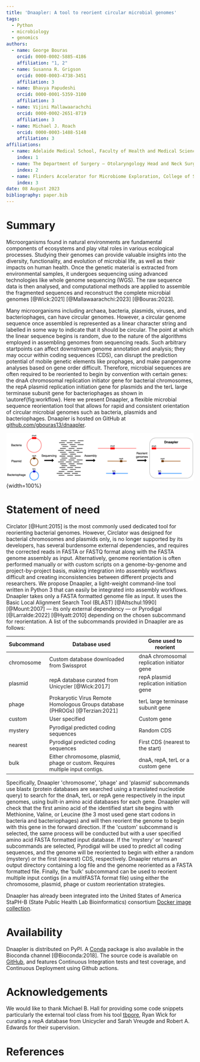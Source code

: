 ```yaml
---
title: 'Dnaapler: A tool to reorient circular microbial genomes'
tags:  
  - Python
  - microbiology
  - genomics
authors:
  - name: George Bouras
    orcid: 0000-0002-5885-4186
    affiliation: "1, 2"
  - name: Susanna R. Grigson
    orcid: 0000-0003-4738-3451
    affiliation: 3
  - name: Bhavya Papudeshi
    orcid: 0000-0001-5359-3100
    affiliation: 3
  - name: Vijini Mallawaarachchi
    orcid: 0000-0002-2651-8719
    affiliation: 3
  - name: Michael J. Roach
    orcid: 0000-0003-1488-5148
    affiliation: 3
affiliations:
  - name: Adelaide Medical School, Faculty of Health and Medical Sciences, The University of Adelaide, Adelaide, South Australia 5005, Australia
    index: 1
  - name: The Department of Surgery – Otolaryngology Head and Neck Surgery, Central Adelaide Local Health Network, Adelaide, South Australia 5000, Australia 
    index: 2
  - name: Flinders Accelerator for Microbiome Exploration, College of Science and Engineering, Flinders University, Bedford Park, Adelaide, South Australia 5042, Australia
    index: 3
date: 08 August 2023  
bibliography: paper.bib
---
```


# Summary

Microorganisms found in natural environments are fundamental components of ecosystems and play vital roles in various ecological processes. Studying their genomes can provide valuable insights into the diversity, functionality, and evolution of microbial life, as well as their impacts on human health. Once the genetic material is extracted from environmental samples, it undergoes sequencing using advanced technologies like whole genome sequencing (WGS). The raw sequence data is then analysed, and computational methods are applied to assemble the fragmented sequences and reconstruct the complete microbial genomes [@Wick:2021] [@Mallawaarachchi:2023] [@Bouras:2023]. 

Many microorganisms including archaea, bacteria, plasmids, viruses, and bacteriophages, can have circular genomes. However, a circular genome sequence once assembled is represented as a linear character string and labelled in some way to indicate that it should be circular. The point at which the linear sequence begins is random, due to the nature of the algorithms employed in assembling genomes from sequencing reads. Such arbitrary startpoints can affect downstream genome annotation and analysis; they may occur within coding sequences (CDS), can disrupt the prediction potential of mobile genetic elements like prophages, and make pangenome analyses based on gene order difficult. Therefore, microbial sequences are often required to be reoriented to begin by convention with certain genes: the dnaA chromosomal replication initiator gene for bacterial chromosomes, the repA plasmid replication initiation gene for plasmids and the terL large terminase subunit gene for bacteriophages as shown in \autoref{fig:workflow}. Here we present Dnaapler, a flexible microbial sequence reorientation tool that allows for rapid and consistent orientation of circular microbial genomes such as bacteria, plasmids and bacteriophages. Dnaapler is hosted on GitHub at [github.com/gbouras13/dnaapler](https://github.com/gbouras13/dnaapler).


![Example microbial genome assembly workflow.\label{fig:workflow}](Dnaapler_figure.png){width=100%}


# Statement of need

Circlator [@Hunt:2015] is the most commonly used dedicated tool for reorienting bacterial genomes. However, Circlator was designed for bacterial chromosomes and plasmids only, is no longer supported by its developers, has several burdensome external dependencies, and requires the corrected reads in FASTA or FASTQ format along with the FASTA genome assembly as input. Alternatively, genome reorientation is often performed manually or with custom scripts on a genome-by-genome and project-by-project basis, making integration into assembly workflows difficult and creating inconsistencies between different projects and researchers. We propose Dnaapler, a light-weight command-line tool written in Python 3 that can easily be integrated into assembly workflows. Dnaapler takes only a FASTA formatted genome file as input. It uses the Basic Local Alignment Search Tool (BLAST) [@Altschul:1990] [@Mount:2007] — its only external dependency — or Pyrodigal [@Larralde:2022] [@Hyatt:2010] depending on the chosen subcommand for reorientation. A list of the subcommands provided in Dnaapler are as follows:

| Subcommand       | Database used                                                                 | Gene used to reorient                       |
|------------|-------------------------------------------------------------------------------|---------------------------------------------|
| chromosome       | Custom database downloaded from Swissprot                                     | dnaA chromosomal replication initiator gene |
| plasmid          | repA database curated from Unicycler [@Wick:2017]                             | repA plasmid replication initiation gene    |
| phage            | Prokaryotic Virus Remote Homologous Groups database (PHROGs) [@Terzian:2021]  | terL large terminase subunit gene           |
| custom           | User specified                                                                | Custom gene                                 |
| mystery          | Pyrodigal predicted coding sequences                                          | Random CDS                                  |
| nearest          | Pyrodigal predicted coding sequences                                          | First CDS (nearest to the start)            |
| bulk             | Either chromosome, plasmid, phage or custom. Requires multiple input contigs. | dnaA, repA, terL or a custom gene           |


Specifically, Dnaapler 'chromosome', 'phage' and 'plasmid' subcommands use blastx (protein databases are searched using a translated nucleotide query) to search for the dnaA, terL or repA gene respectively in the input genomes, using built-in amino acid databases for each gene. Dnaapler will check that the first amino acid of the identified start site begins with Methionine, Valine, or Leucine (the 3 most used gene start codons in bacteria and bacteriophages) and will then reorient the genome to begin with this gene in the forward direction. If the 'custom' subcommand is selected, the same process will be conducted but with a user specified amino acid FASTA formatted input database. If the 'mystery' or 'nearest' subcommands are selected, Pyrodigal will be used to predict all coding sequences, and the genome will be reoriented to begin with either a random (mystery) or the first (nearest) CDS, respectively. Dnaapler returns an output directory containing a log file and the genome reoriented as a FASTA formatted file. Finally, the 'bulk' subcommand can be used to reorient multiple input contigs (in a mulitFASTA format file) using either the chromosome, plasmid, phage or custom reorientation strategies.

Dnaapler has already been integrated into the United States of America StaPH-B (State Public Health Lab Bioinformatics) consortium [Docker image collection](https://github.com/StaPH-B/docker-builds).

# Availability

Dnaapler is distributed on PyPI. A [Conda](https://conda.io/) package is
also available in the Bioconda channel [@Bioconda:2018]. The source code is available on [GitHub](https://github.com/gbouras13/dnaapler),
and features Continuous Integration tests and test coverage, and Continuous Deployment using Github actions.

# Acknowledgements
We would like to thank Michael B. Hall for providing some code snippets particularly the external tool class from his tool [tbpore](https://github.com/mbhall88/tbpore), Ryan Wick for curating a repA database from Unicycler and Sarah Vreugde and Robert A. Edwards for their supervision.

# References
